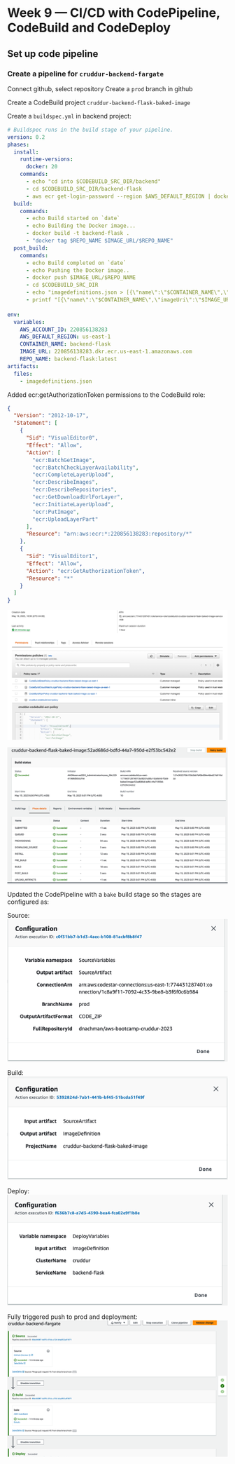 # Week 9 — CI/CD with CodePipeline, CodeBuild and CodeDeploy

## Set up code pipeline

### Create a pipeline for `cruddur-backend-fargate`

Connect github, select repository
Create a `prod` branch in github

Create a CodeBuild project `cruddur-backend-flask-baked-image`

Create a `buildspec.yml` in backend project:

```yaml
# Buildspec runs in the build stage of your pipeline.
version: 0.2
phases:
  install:
    runtime-versions:
      docker: 20
    commands:
      - echo "cd into $CODEBUILD_SRC_DIR/backend"
      - cd $CODEBUILD_SRC_DIR/backend-flask
      - aws ecr get-login-password --region $AWS_DEFAULT_REGION | docker login --username AWS --password-stdin $IMAGE_URL
  build:
    commands:
      - echo Build started on `date`
      - echo Building the Docker image...
      - docker build -t backend-flask .
      - "docker tag $REPO_NAME $IMAGE_URL/$REPO_NAME"
  post_build:
    commands:
      - echo Build completed on `date`
      - echo Pushing the Docker image..
      - docker push $IMAGE_URL/$REPO_NAME
      - cd $CODEBUILD_SRC_DIR
      - echo "imagedefinitions.json > [{\"name\":\"$CONTAINER_NAME\",\"imageUri\":\"$IMAGE_URL/$REPO_NAME\"}]" > imagedefinitions.json
      - printf "[{\"name\":\"$CONTAINER_NAME\",\"imageUri\":\"$IMAGE_URL/$REPO_NAME\"}]" > imagedefinitions.json

env:
  variables:
    AWS_ACCOUNT_ID: 220856138283
    AWS_DEFAULT_REGION: us-east-1
    CONTAINER_NAME: backend-flask
    IMAGE_URL: 220856138283.dkr.ecr.us-east-1.amazonaws.com
    REPO_NAME: backend-flask:latest
artifacts:
  files:
    - imagedefinitions.json
```

Added ecr:getAuthorizationToken permissions to the CodeBuild role:

```json
{
  "Version": "2012-10-17",
  "Statement": [
    {
      "Sid": "VisualEditor0",
      "Effect": "Allow",
      "Action": [
        "ecr:BatchGetImage",
        "ecr:BatchCheckLayerAvailability",
        "ecr:CompleteLayerUpload",
        "ecr:DescribeImages",
        "ecr:DescribeRepositories",
        "ecr:GetDownloadUrlForLayer",
        "ecr:InitiateLayerUpload",
        "ecr:PutImage",
        "ecr:UploadLayerPart"
      ],
      "Resource": "arn:aws:ecr:*:220856138283:repository/*"
    },
    {
      "Sid": "VisualEditor1",
      "Effect": "Allow",
      "Action": "ecr:GetAuthorizationToken",
      "Resource": "*"
    }
  ]
}
```

![](assets/wk9/codebuild-policy-ecr.png)

![](assets/wk9/crud-back-build-success.png)

Updated the CodePipeline with a `bake` build stage so the stages are configured as:

Source:
![](assets/wk9/pipeline-source.png)

Build:
![](assets/wk9/pipeline-build.png)

Deploy:
![](assets/wk9/pipeline-deploy.png)

Fully triggered push to prod and deployment:
![](assets/wk9/codebuild-success.png)
